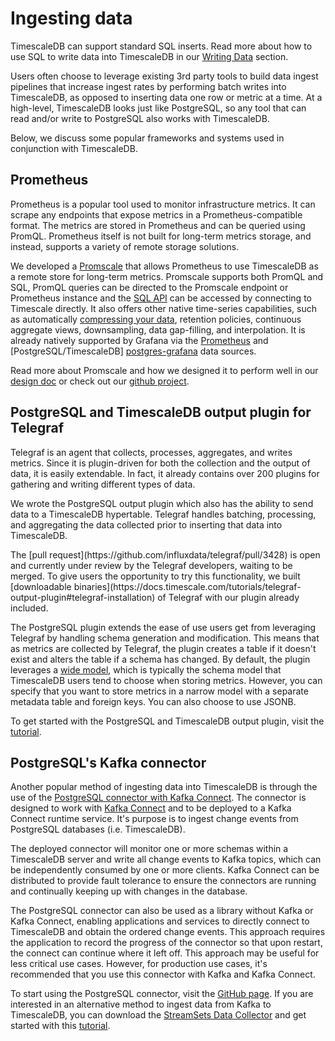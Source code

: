 # Ingesting data
TimescaleDB can support standard SQL inserts. Read more about how to use SQL to
write data into TimescaleDB in our [Writing Data][writing-data] section.

Users often choose to leverage existing 3rd party tools to build data
ingest pipelines that increase ingest rates by performing batch writes into
TimescaleDB, as opposed to inserting data one row or metric at a time. At a
high-level, TimescaleDB looks just like PostgreSQL, so any tool that can read
and/or write to PostgreSQL also works with TimescaleDB.

Below, we discuss some popular frameworks and systems used in conjunction with
TimescaleDB.

## Prometheus
Prometheus is a popular tool used to monitor infrastructure metrics. It can
scrape any endpoints that expose metrics in a Prometheus-compatible format. The
metrics are stored in Prometheus and can be queried using PromQL. Prometheus
itself is not built for long-term metrics storage, and instead, supports a
variety of remote storage solutions.

We developed a [Promscale][promscale-blog] that allows Prometheus to use
TimescaleDB as a remote store for long-term metrics. Promscale supports
both PromQL and SQL, PromQL queries can be directed to the Promscale
endpoint or Prometheus instance and the [SQL API][promscale-sql] can
be accessed by connecting to Timescale directly. It also offers other
native time-series capabilities, such as automatically
[compressing your data][timescale-compression], retention policies, continuous
aggregate views, downsampling, data gap-filling, and interpolation. It is
already natively supported by Grafana via the [Prometheus][prometheus-grafana]
and [PostgreSQL/TimescaleDB] [postgres-grafana] data sources.

Read more about Promscale and how we designed it to perform well in
our [design doc][design-doc] or check out
our [github project][promscale-github].

## PostgreSQL and TimescaleDB output plugin for Telegraf
Telegraf is an agent that collects, processes, aggregates, and writes metrics.
Since it is plugin-driven for both the collection and the output of data, it is
easily extendable. In fact, it already contains over 200 plugins for gathering
and writing different types of data.

We wrote the PostgreSQL output plugin which also has the ability to send data to
a TimescaleDB hypertable. Telegraf handles batching, processing, and aggregating
the data collected prior to inserting that data into TimescaleDB.

<highlight type="warning">
The [pull request](https://github.com/influxdata/telegraf/pull/3428) is open
and currently under review by the Telegraf developers, waiting to be merged.
To give users the opportunity to try this functionality, we built
[downloadable binaries](https://docs.timescale.com/tutorials/telegraf-output-plugin#telegraf-installation) of Telegraf with our plugin already included.
</highlight>

The PostgreSQL plugin extends the ease of use users get from leveraging Telegraf
by handling schema generation and modification. This means that as metrics are
collected by Telegraf, the plugin creates a table if it doesn't exist and alters
the table if a schema has changed. By default, the plugin leverages a
[wide model][wide-model], which is typically the schema model that TimescaleDB
users tend to choose when storing metrics. However, you can specify that you
want to store metrics in a narrow model with a separate metadata table and foreign keys. You can also choose to use JSONB.

To get started with the PostgreSQL and TimescaleDB output plugin, visit the
[tutorial][telegraf-tutorial].

## PostgreSQL's Kafka connector
Another popular method of ingesting data into TimescaleDB is through the use of
the
[PostgreSQL connector with Kafka Connect][postgresql-connector-kafka].
The connector is designed to work with [Kafka Connect][kafka-connect] and to be
deployed to a Kafka Connect runtime service. It's purpose is to ingest change
events from PostgreSQL databases (i.e. TimescaleDB).

The deployed connector will monitor one or more schemas within a TimescaleDB
server and write all change events to Kafka topics, which can be independently
consumed by one or more clients. Kafka Connect can be distributed to provide
fault tolerance to ensure the connectors are running and continually keeping
up with changes in the database.

<highlight type="tip">
The PostgreSQL connector can also be used as a library without Kafka or
Kafka Connect, enabling applications and services to directly connect to
TimescaleDB and obtain the ordered change events. This approach requires the
application to record the progress of the connector so that upon restart,
the connect can continue where it left off. This approach may be useful for
less critical use cases. However, for production use cases, it's recommended
that you use this connector with Kafka and Kafka Connect.
</highlight>

To start using the PostgreSQL connector, visit the
[GitHub page][github-debezium].
If you are interested in an alternative method to ingest data from Kafka to
TimescaleDB, you can download the
[StreamSets Data Collector][streamsets-data-collector] and get started with
this [tutorial][tutorial-streamsets].


[writing-data]: /how-to-guides/write-data/
[prometheus-grafana]: https://grafana.com/docs/grafana/latest/datasources/prometheus/
[postgres-grafana]: https://grafana.com/docs/grafana/latest/datasources/postgres/
[design-doc]: https://docs.google.com/document/d/1e3mAN3eHUpQ2JHDvnmkmn_9rFyqyYisIgdtgd3D1MHA/edit?usp=sharing
[promscale-github]: https://github.com/timescale/promscale
[promscale-blog]: https://blog.timescale.com/blog/promscale-analytical-platform-long-term-store-for-prometheus-combined-sql-promql-postgresql/
[promscale-sql]: https://github.com/timescale/promscale/blob/master/docs/sql_schema.md
[timescale-compression]: https://blog.timescale.com/blog/building-columnar-compression-in-a-row-oriented-database/
[wide-model]: /overview/data-model-flexibility/wide-data-model/
[telegraf-tutorial]: https://docs.timescale.com/tutorials/telegraf-output-plugin
[postgresql-connector-kafka]: https://github.com/debezium/debezium/tree/master/debezium-connector-postgres
[kafka-connect]: http://kafka.apache.org/documentation.html#connect
[github-debezium]: https://github.com/debezium/debezium/tree/master/debezium-connector-postgres
[streamsets-data-collector]: https://streamsets.com/products/dataops-platform/data-collector-engine/
[tutorial-streamsets]: https://streamsets.com/blog/ingesting-data-apache-kafka-timescaledb/
